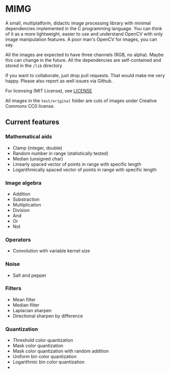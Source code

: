 # MIMG

A small, multiplatform, didactic image processing library with minimal dependencies implemented in the C programming language. You can think of it as a more lightweight, easier to use and understand OpenCV with only image manipulation features. A poor man's OpenCV for images, you can say.

All the images are expected to have three channels (RGB, no alpha). Maybe this can change in the future. All the dependencies are self-contained and stored in the `/lib` directory

If you want to collaborate, just drop pull requests. That would make me very happy. Please also report as well issues via Github.

For licensing (MIT License), see [LICENSE](LICENSE)

All images in the `test/original` folder are cuts of images under Creative Commons CC0 license.

## Current features

### Mathematical aids

- Clamp (integer, double)
- Random number in range (statistically tested)
- Median (unsigned char)
- Linearly spaced vector of points in range with specific length
- Logarithmically spaced vector of points in range with specific length

### Image algebra

- Addition
- Substraction
- Multiplication
- Division
- And
- Or
- Not

### Operators

- Convolution with variable kernel size

### Noise

- Salt and pepper

### Filters

- Mean filter
- Median filter
- Laplacian sharpen
- Directional sharpen by difference

### Quantization

- Threshold color quantization
- Mask color quantization
- Mask color quantization with random addition
- Uniform bin color quantization
- Logarithmic bin color quantization
- 

